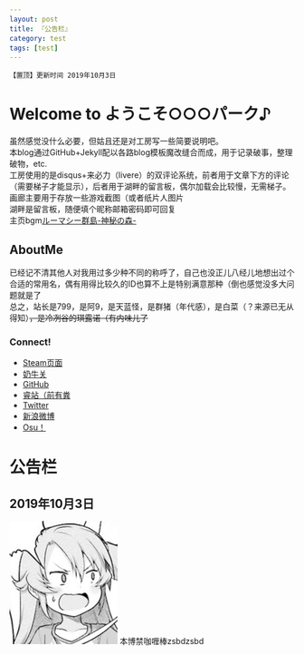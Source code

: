 ```yaml
---
layout: post
title: 『公告栏』
category: test
tags: [test]
---
```

```
【置顶】更新时间 2019年10月3日
```

# Welcome to ようこそ○○○パーク♪

虽然感觉没什么必要，但姑且还是对工房写一些简要说明吧。  
本blog通过GitHub+Jekyll配以各路blog模板魔改缝合而成，用于记录破事，整理破物，etc.  
工房使用的是disqus+来必力（livere）的双评论系统，前者用于文章下方的评论（需要梯子才能显示），后者用于湖畔的留言板，偶尔加载会比较慢，无需梯子。  
画廊主要用于存放一些游戏截图（或者纸片人图片  
湖畔是留言板，随便填个昵称邮箱密码即可回复  
主页bgm[ルーマシー群島-神秘の森-](http://music.163.com/song?id=33051800&userid=42724584)  
<!-- 湖畔bgm[ソロキャン△のすすめ](http://music.163.com/song?id=546730134&userid=42724584)   -->
## AboutMe

已经记不清其他人对我用过多少种不同的称呼了，自己也没正儿八经儿地想出过个合适的常用名，偶有用得比较久的ID也算不上是特别满意那种（倒也感觉没多大问题就是了  
总之，站长是799，是阿9，是天蓝怪，是群猪（年代感），是白菜（？来源已无从得知）~~，是冷冽谷的琪露诺（有内味儿了~~
### Connect! 

- [Steam页面](https://steamcommunity.com/id/cirnoandcirno/)
- [奶牛关](https://cowlevel.net/people/kafuucirno)
- [GitHub](https://github.com/Atelier-Icelf)
- [睿站（前有粪](https://space.bilibili.com/315312)
- [Twitter](https://twitter.com/764857996)
- [新浪微博](https://weibo.com/u/3199517533)
- [Osu！](https://osu.ppy.sh/users/2433390)


# 公告栏
  
## 2019年10月3日
![top](https://raw.githubusercontent.com/Atelier-Icelf/ImageDept/master/Anime/Komari/QQ%E6%88%AA%E5%9B%BE20180731233146.png)
本博禁咖喱棒zsbdzsbd